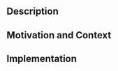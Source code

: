 <!--- Provide a general summary of your changes above. -->

## Description

## Motivation and Context

## Implementation

